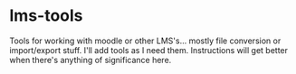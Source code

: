 # lms-tools
Tools for working with moodle or other LMS's... mostly file conversion or import/export stuff.
I'll add tools as I need them. Instructions will get better when there's anything of significance here.
